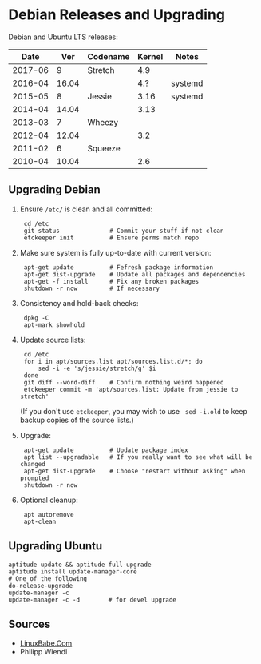 Debian Releases and Upgrading
=============================

Debian and Ubuntu LTS releases:

| Date    | Ver   | Codename | Kernel | Notes
| --------|-------|----------|--------|---------------
| 2017-06 | 9     | Stretch  | 4.9    |
| 2016-04 | 16.04 |          | 4.?    | systemd
| 2015-05 | 8     | Jessie   | 3.16   | systemd
| 2014-04 | 14.04 |          | 3.13   |
| 2013-03 | 7     | Wheezy   |        |
| 2012-04 | 12.04 |          | 3.2    |
| 2011-02 | 6     | Squeeze  |        |
| 2010-04 | 10.04 |          | 2.6    |


Upgrading Debian
----------------

1. Ensure `/etc/` is clean and all committed:

        cd /etc
        git status              # Commit your stuff if not clean
        etckeeper init          # Ensure perms match repo

2. Make sure system is fully up-to-date with current version:

        apt-get update          # Fefresh package information
        apt-get dist-upgrade    # Update all packages and dependencies
        apt-get -f install      # Fix any broken packages
        shutdown -r now         # If necessary

3. Consistency and hold-back checks:

        dpkg -C
        apt-mark showhold

4. Update source lists:

        cd /etc
        for i in apt/sources.list apt/sources.list.d/*; do
            sed -i -e 's/jessie/stretch/g' $i
        done
        git diff --word-diff    # Confirm nothing weird happened
        etckeeper commit -m 'apt/sources.list: Update from jessie to stretch'

    (If you don't use `etckeeper`, you may wish to use ` sed -i.old`
    to keep backup copies of the source lists.)

5. Upgrade:

        apt-get update          # Update package index
        apt list --upgradable   # If you really want to see what will be changed
        apt-get dist-upgrade    # Choose "restart without asking" when prompted
        shutdown -r now

6. Optional cleanup:
        
        apt autoremove
        apt-clean


Upgrading Ubuntu
----------------

    aptitude update && aptitude full-upgrade                                    
    aptitude install update-manager-core                                        
    # One of the following                                                      
    do-release-upgrade                                                          
    update-manager -c                                                           
    update-manager -c -d        # for devel upgrade


Sources
-------

* [LinuxBabe.Com](
https://www.linuxbabe.com/debian/upgrade-debian-8-jessie-to-debian-9-stretch)
* Philipp Wiendl

